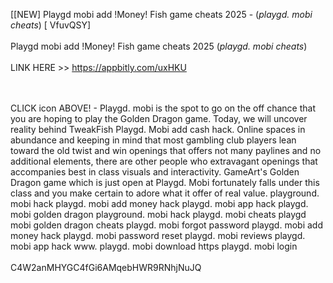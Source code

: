 [[NEW] Playgd mobi add !Money! Fish game cheats 2025 - (*playgd. mobi cheats*) [ VfuvQSY]
<br>
<br>Playgd mobi add !Money! Fish game cheats 2025 (*playgd. mobi cheats*)
<br>
<br>LINK HERE >> https://appbitly.com/uxHKU

<br>
<br>CLICK  icon ABOVE! - Playgd. mobi is the spot to go on the off chance that you are hoping to play the Golden Dragon game.  Today, we will uncover reality behind TweakFish Playgd. Mobi add cash hack. Online spaces in abundance and keeping in mind that most gambling club players lean toward the old twist and win openings that offers not many paylines and no additional elements, there are other people who extravagant openings that accompanies best in class visuals and interactivity.  GameArt's Golden Dragon game which is just open at Playgd. Mobi fortunately falls under this class and you make certain to adore what it offer of real value.  playground. mobi hack playgd. mobi add money hack playgd. mobi app hack playgd. mobi golden dragon playground. mobi hack playgd. mobi cheats playgd mobi golden dragon cheats playgd. mobi forgot password playgd. mobi add money hack playgd. mobi password reset playgd. mobi reviews playgd. mobi app hack www. playgd. mobi download https playgd. mobi login
<br>
<br>C4W2anMHYGC4fGi6AMqebHWR9RNhjNuJQ
<br>
